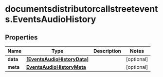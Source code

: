 # documentsdistributorcallstreetevents.EventsAudioHistory

## Properties

Name | Type | Description | Notes
------------ | ------------- | ------------- | -------------
**data** | [**[EventsAudioHistoryData]**](EventsAudioHistoryData.md) |  | [optional] 
**meta** | [**EventsAudioHistoryMeta**](EventsAudioHistoryMeta.md) |  | [optional] 


